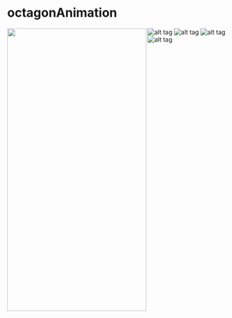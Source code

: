 # octagonAnimation

<a href="url"><img src="https://github.com/deelzeek/octagonAnimation/blob/master/images/initial.png" align="left" height="650" width="320" ></a>

![alt tag](https://github.com/deelzeek/octagonAnimation/blob/master/images/initial.png)
![alt tag](https://github.com/deelzeek/octagonAnimation/blob/master/images/loaded.png)
![alt tag](https://github.com/deelzeek/octagonAnimation/blob/master/images/animation.png)
![alt tag](https://github.com/deelzeek/octagonAnimation/blob/master/images/animation_full.png)

